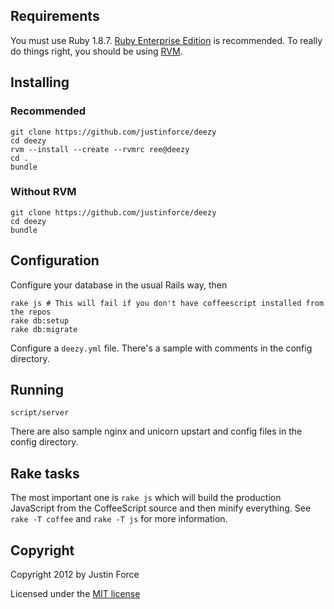 ## Requirements ##

You must use Ruby 1.8.7. [Ruby Enterprise
Edition](http://www.rubyenterpriseedition.com/) is recommended. To really do
things right, you should be using [RVM](http://rvm.io/).

## Installing ##

### Recommended ###

    git clone https://github.com/justinforce/deezy
    cd deezy
    rvm --install --create --rvmrc ree@deezy
    cd .
    bundle

### Without RVM ###

    git clone https://github.com/justinforce/deezy
    cd deezy
    bundle

## Configuration ##

Configure your database in the usual Rails way, then

    rake js # This will fail if you don't have coffeescript installed from the repos
    rake db:setup
    rake db:migrate

Configure a `deezy.yml` file. There's a sample with comments in the config directory.

## Running ##

    script/server

There are also sample nginx and unicorn upstart and config files in the config directory.

## Rake tasks ##

The most important one is `rake js` which will build the production JavaScript
from the CoffeeScript source and then minify everything. See `rake -T coffee`
and `rake -T js` for more information.

## Copyright ##

Copyright 2012 by Justin Force

Licensed under the [MIT license](http://www.opensource.org/licenses/MIT)
